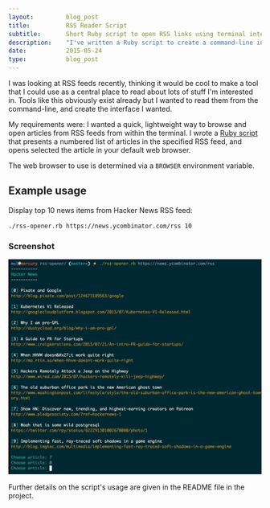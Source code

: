 ```yaml
---
layout:         blog_post
title:          RSS Reader Script
subtitle:       Short Ruby script to open RSS links using terminal interface
description:    "I've written a Ruby script to create a command-line interface for browsing articles from an RSS feed"
date:           2015-05-24
type:           blog_post
---
```


I was looking at RSS feeds recently, thinking it would be cool to make a tool that I could use as a central place to read about lots of stuff I'm interested in. Tools like this obviously exist already but I wanted to read them from the command-line, and create the interface I wanted.

My requirements were: I wanted a quick, lightweight way to browse and open articles from RSS feeds from within the terminal. I wrote a <a href="https://github.com/robinrob/rss-opener.git">Ruby script</a> that presents a numbered list of articles in the specified RSS feed, and opens selected the article in your default web browser.

The web browser to use is determined via a `BROWSER` environment variable.

## Example usage
Display top 10 news items from Hacker News RSS feed:

<pre><code class="shell">./rss-opener.rb https://news.ycombinator.com/rss 10
</code></pre>

### Screenshot
<img src="/img/rss-opener.png" alt="RSS Reader Usage Screenshot">

Further details on the script's usage are given in the README file in the project.